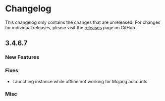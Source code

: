 # Changelog

This changelog only contains the changes that are unreleased. For changes for individual releases, please visit the
[releases](https://github.com/ATLauncher/ATLauncher/releases) page on GitHub.

## 3.4.6.7

### New Features

### Fixes
- Launching instance while offline not working for Mojang accounts

### Misc
